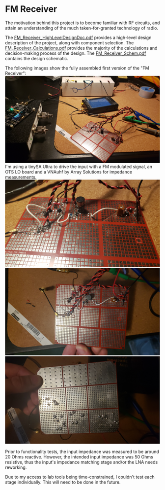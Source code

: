 # FM Receiver
The motivation behind this project is to become familiar with RF circuits, and attain an understanding of the much taken-for-granted technology of radio.

The [FM_Receiver_HighLevelDesignDoc.pdf](./FM_Receiver_HighLevelDesignDoc.pdf) provides a high-level design description of the project, along with component selection. 
The [FM_Receiver_Calculations.pdf](./FM_Receiver_Calculations.pdf) provides the majority of the calculations and decision-making process of the design.
The [FM_Receiver_Schem.pdf](./FM_Receiver_Schem.pdf) contains the design schematic.

 The following images show the fully assembled first version of the "FM Receiver":
![OverallSetup](Images/OverallSetup.jpg)
I'm using a tinySA Ultra to drive the input with a FM modulated signal, an OTS LO board and a VNAuhf by Array Solutions for impedance measurements.
![TopSetup](Images/TopSetup.jpg)
![TopView](Images/TopView.jpg)
![BottomView](Images/BottomView.jpg)

Prior to functionality tests, the input impedance was measured to be around 20 Ohms reactive. However, the intended input impedance was 50 Ohms resistive, thus the input's impedance matching stage and/or the LNA needs reworking. 

Due to my access to lab tools being time-constrained, I couldn't test each stage individually. This will need to be done in the future.

